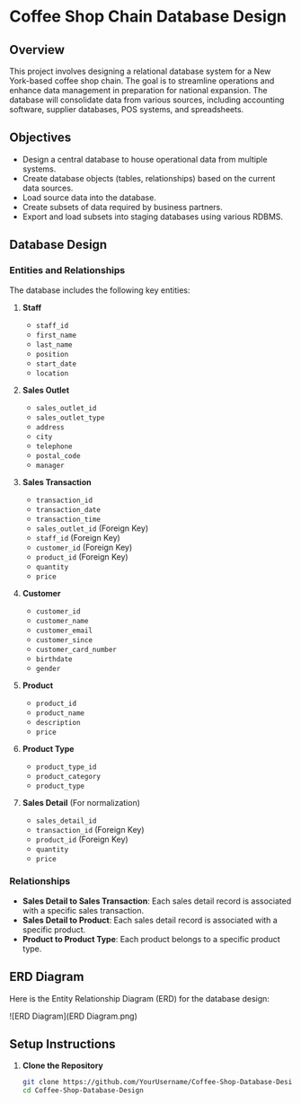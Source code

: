 # Coffee Shop Chain Database Design

## Overview

This project involves designing a relational database system for a New York-based coffee shop chain. The goal is to streamline operations and enhance data management in preparation for national expansion. The database will consolidate data from various sources, including accounting software, supplier databases, POS systems, and spreadsheets.

## Objectives

- Design a central database to house operational data from multiple systems.
- Create database objects (tables, relationships) based on the current data sources.
- Load source data into the database.
- Create subsets of data required by business partners.
- Export and load subsets into staging databases using various RDBMS.

## Database Design

### Entities and Relationships

The database includes the following key entities:

1. **Staff**
   - `staff_id`
   - `first_name`
   - `last_name`
   - `position`
   - `start_date`
   - `location`

2. **Sales Outlet**
   - `sales_outlet_id`
   - `sales_outlet_type`
   - `address`
   - `city`
   - `telephone`
   - `postal_code`
   - `manager`

3. **Sales Transaction**
   - `transaction_id`
   - `transaction_date`
   - `transaction_time`
   - `sales_outlet_id` (Foreign Key)
   - `staff_id` (Foreign Key)
   - `customer_id` (Foreign Key)
   - `product_id` (Foreign Key)
   - `quantity`
   - `price`

4. **Customer**
   - `customer_id`
   - `customer_name`
   - `customer_email`
   - `customer_since`
   - `customer_card_number`
   - `birthdate`
   - `gender`

5. **Product**
   - `product_id`
   - `product_name`
   - `description`
   - `price`

6. **Product Type**
   - `product_type_id`
   - `product_category`
   - `product_type`

7. **Sales Detail** (For normalization)
   - `sales_detail_id`
   - `transaction_id` (Foreign Key)
   - `product_id` (Foreign Key)
   - `quantity`
   - `price`

### Relationships

- **Sales Detail to Sales Transaction**: Each sales detail record is associated with a specific sales transaction.
- **Sales Detail to Product**: Each sales detail record is associated with a specific product.
- **Product to Product Type**: Each product belongs to a specific product type.

## ERD Diagram

Here is the Entity Relationship Diagram (ERD) for the database design:

![ERD Diagram](ERD Diagram.png)

## Setup Instructions

1. **Clone the Repository**

   ```bash
   git clone https://github.com/YourUsername/Coffee-Shop-Database-Design.git
   cd Coffee-Shop-Database-Design
